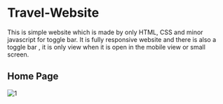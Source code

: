 # Travel-Website
This is simple website which is made by only HTML, CSS and minor javascript for toggle bar. It is fully responsive website and there is also a toggle bar , it is only view when it is open in the mobile view or small screen.

## Home Page
![1](https://user-images.githubusercontent.com/82877515/180517053-a1a6f37e-bf3d-476f-ba55-0e4209a23a56.png)
